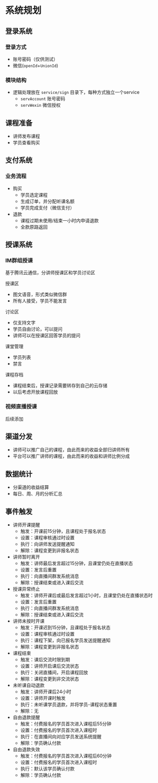 # 系统规划

## 登录系统

### 登录方式

- 账号密码（仅供测试）
- 微信(`openId`+`UnionId`)

### 模块结构

- 逻辑处理放在 `service/sign` 目录下，每种方式独立一个service
    - `servAccount` 账号密码
    - `servWexin` 微信授权
    
## 课程准备

- 讲师发布课程
- 学员查看购买

## 支付系统

### 业务流程

- 购买
    - 学员选定课程
    - 生成订单，并分配听课名额
    - 学员完成支付（微信支付）
- 退款
    - 课程过期未使用/结束一小时内申请退款
    - 全款原路返回

## 授课系统

### IM群组授课

基于腾讯云通信，分讲师授课区和学员讨论区

授课区

- 图文语音，形式类似微信群
- 所有人接受，学员不能发言

讨论区

- 仅支持文字
- 学员自由讨论，可以提问
- 讲师可以在授课区回答学员的提问

课堂管理

- 学员列表
- 禁言

课程存档

- 课程结束后，授课记录需要转存到自己的云存储
- 以后考虑开放课程回放

### 视频直播授课

后续添加

## 渠道分发

- 讲师可以推广自己的课程，由此而来的收益全部归讲师所有
- 平台可以推广讲师的课程，由此而来的收益和讲师比例分成

## 数据统计

- 分渠道的收益结算
- 每日、周、月的分析汇总

## 事件触发

- 讲师开课提醒
	- 触发：开课前15分钟，且课程处于报名状态
	- 设置：课程审核通过时设置
	- 执行：向讲师发送提醒通知	
	- 解除：课程变更到非报名状态
- 讲师暂时离开
	- 触发：讲师最后发言超过15分钟，且课堂仍处在直播状态
	- 设置：发言后重置
	- 执行：向直播间群发系统消息
	- 解除：授课结束或进入课后交流
- 授课异常终止
	- 触发：讲师开课后或最后发言超过1小时，且课堂仍处在直播状态时
	- 设置：发言后重置
	- 执行：向直播间群发系统消息
	- 解除：授课结束或进入课后交流
- 讲师未按时开课
	- 触发：开课迟到15分钟，且课程处于报名状态
	- 设置：课程审核通过时设置
	- 执行：课程下架，向已报名学员发送提醒通知
	- 解除：课程变更到非报名状态
- 课程结束
	- 触发：课后交流时限到期
	- 设置：讲师开启课后交流状态
	- 执行：关闭直播间，开启课程回放
	- 解除：课程变更到非交流状态
- 未听课自动退款
	- 触发：讲师开课后24小时
	- 设置：讲师开课时触发
	- 执行：未听课学员退款，并将学员-课程状态重置
	- 解除：无
- 自由退款提醒
	- 触发：付费报名的学员首次进入课程后55分钟
	- 设置：付费报名的学员首次进入课程时
	- 执行：在直播间向对应学员发送系统提醒
	- 解除：学员确认付款
- 自由退款失效
	- 触发：付费报名的学员首次进入课程后60分钟
	- 设置：付费报名的学员首次进入课程时
	- 执行：默认该学员确认付款
	- 解除：学员确认付款
